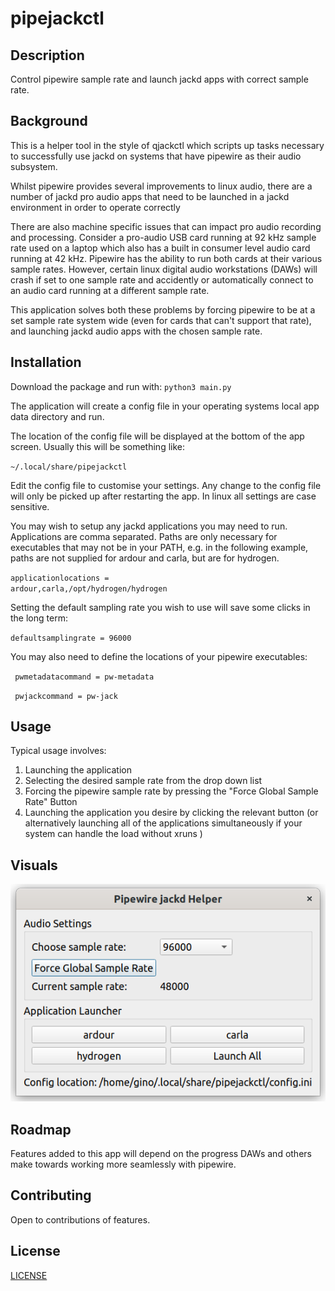 # pipejackctl

## Description
Control pipewire sample rate and launch jackd apps with correct sample rate.

## Background
This is a helper tool in the style of qjackctl which scripts up tasks necessary to successfully use jackd on systems that have pipewire as their audio subsystem.

Whilst pipewire provides several improvements to linux audio, there are a number of jackd pro audio apps that need to be launched in a jackd environment in order to operate correctly

There are also machine specific issues that can impact pro audio recording and processing. Consider a pro-audio USB card running at 92 kHz sample rate used on a laptop which also has a built in consumer level audio card running at 42 kHz. Pipewire has the ability to run both cards at their various sample rates. However, certain linux digital audio workstations (DAWs) will crash if set to one sample rate and accidently or automatically connect to an audio card running at a different sample rate.

This application solves both these problems by forcing pipewire to be at a set sample rate system wide (even for cards that can't support that rate), and launching jackd audio apps with the chosen sample rate.

## Installation

Download the package and run with:
<code>python3 main.py</code>

The application will create a config file in your operating systems local app data directory and run.

The location of the config file will be displayed at the bottom of the app screen. Usually this will be something like:

<code>~/.local/share/pipejackctl</code>

Edit the config file to customise your settings. Any change to the config file will only be picked up after restarting the app. In linux all settings are case sensitive.

You may wish to setup any jackd applications you may need to run. Applications are comma separated. Paths are only necessary for executables that may not be in your PATH, e.g. in the following example, paths are not supplied for ardour and carla, but are for hydrogen.

<code>applicationlocations = ardour,carla,/opt/hydrogen/hydrogen</code>

Setting the default sampling rate you wish to use will save some clicks in the long term:

<code>defaultsamplingrate = 96000</code>

You may also need to define the locations of your pipewire executables:

<code> pwmetadatacommand = pw-metadata</code>

<code> pwjackcommand = pw-jack</code>

## Usage
Typical usage involves:
1) Launching the application
2) Selecting the desired sample rate from the drop down list
3) Forcing the pipewire sample rate by pressing the "Force Global Sample Rate" Button
4) Launching the application you desire by clicking the relevant button (or alternatively launching all of the applications simultaneously if your system can handle the load without xruns )




## Visuals
![Main Screen](./images/pipejackctlScreen.png)

## Roadmap
Features added to this app will depend on the progress DAWs and others make towards working more seamlessly with pipewire. 

## Contributing
Open to contributions of features.


## License
[LICENSE](./LICENSE)

